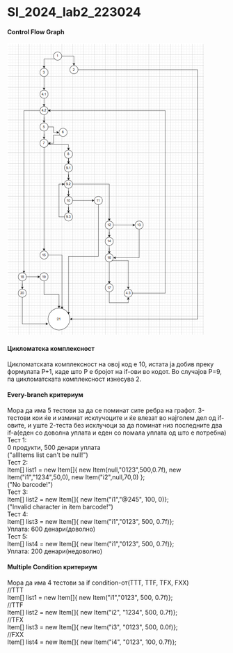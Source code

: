 # SI_2024_lab2_223024
#### Control Flow Graph
![](https://github.com/Marijjaa/SI_2024_lab2_223024/blob/master/CFG.png)
#### Цикломатска комплексност
Цикломатската комплексност на овој код е 10, истата ја добив преку формулата P+1, каде што P е бројот на if-ови во кодот. Во случајoв P=9, па цикломатската комплексност изнесува 2.
#### Every-branch критериум
Мора да има 5 тестови за да се поминат сите ребра на графот. 3-тестови кои ќе и изминат исклучоците и ќе влезат во најголем дел од if-овите, и уште 2-теста без исклучоци за да поминат низ последните два
if-a(еден со доволна уплата и еден со помала уплата од што е потребна) <br>
Тест 1: <br>
0 продукти, 500 денари уплата <br>
("allItems list can't be null!") <br>
Тест 2: <br>
Item[] list1 = new Item[]{ new Item(null,"0123",500,0.7f), new Item("i1","1234",50,0), new Item("i2",null,70,0) }; <br>
("No barcode!") <br>
Тест 3: <br>
Item[] list2 = new Item[]{ new Item("i1","@245", 100, 0)}; <br>
("Invalid character in item barcode!") <br>
Тест 4: <br>
Item[] list3 = new Item[]{ new Item("i1","0123", 500, 0.7f)}; <br>
Уплата: 600 денари(доволно) <br>
Тест 5: <br>
Item[] list4 = new Item[]{ new Item("i1","0123", 500, 0.7f)}; <br>
Уплата: 200 денари(недоволно) <br>
####  Multiple Condition критериум
Мора да има 4 тестови за if condition-от(TTT, TTF, TFX, FXX) <br>
//TTT <br>
Item[] list1 = new Item[]{ new Item("i1","0123", 500, 0.7f)}; <br>
//TTF <br> 
Item[] list2 = new Item[]{ new Item("i2", "1234", 500, 0.7f)}; <br>
//TFX <br>
Item[] list3 = new Item[]{ new Item("i3", "0123", 500, 0.0f)}; <br>
//FXX <br>
Item[] list4 = new Item[]{ new Item("i4", "0123", 100, 0.7f)};
